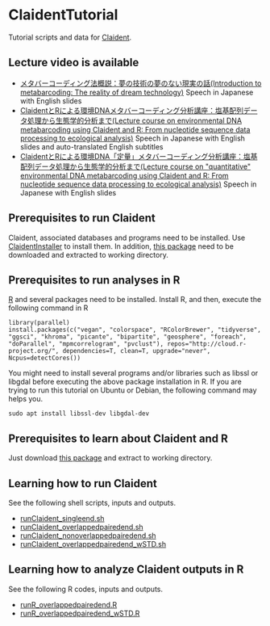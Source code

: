 # ClaidentTutorial

Tutorial scripts and data for [Claident](https://github.com/astanabe/Claident).

## Lecture video is available

- [メタバーコーディング法概説：夢の技術の夢のない現実の話(Introduction to metabarcoding: The reality of dream technology)](https://youtu.be/AMaM2stGdqw) Speech in Japanese with English slides
- [ClaidentとRによる環境DNAメタバーコーディング分析講座：塩基配列データ処理から生態学的分析まで(Lecture course on environmental DNA metabarcoding using Claident and R: From nucleotide sequence data processing to ecological analysis)](https://youtu.be/NiAXIghUh7Q) Speech in Japanese with English slides and auto-translated English subtitles
- [ClaidentとRによる環境DNA「定量」メタバーコーディング分析講座：塩基配列データ処理から生態学的分析まで(Lecture course on "quantitative" environmental DNA metabarcoding using Claident and R: From nucleotide sequence data processing to ecological analysis)](https://youtu.be/SFRzSS4V308) Speech in Japanese with English slides

## Prerequisites to run Claident

Claident, associated databases and programs need to be installed.
Use [ClaidentInstaller](https://github.com/astanabe/ClaidentInstaller) to install them.
In addition, [this package](https://github.com/astanabe/ClaidentTutorial/archive/main.zip) need to be downloaded and extracted to working directory.

## Prerequisites to run analyses in R

[R](https://cran.r-project.org/) and several packages need to be installed.
Install R, and then, execute the following command in R

```
library(parallel)
install.packages(c("vegan", "colorspace", "RColorBrewer", "tidyverse", "ggsci", "khroma", "picante", "bipartite", "geosphere", "foreach", "doParallel", "mpmcorrelogram", "pvclust"), repos="http://cloud.r-project.org/", dependencies=T, clean=T, upgrade="never", Ncpus=detectCores())
```

You might need to install several programs and/or libraries such as libssl or libgdal before executing the above package installation in R.
If you are trying to run this tutorial on Ubuntu or Debian, the following command may helps you.

```
sudo apt install libssl-dev libgdal-dev
```

## Prerequisites to learn about Claident and R

Just download [this package](https://github.com/astanabe/ClaidentTutorial/archive/main.zip) and extract to working directory.

## Learning how to run Claident

See the following shell scripts, inputs and outputs.

- [runClaident_singleend.sh](runClaident_singleend.sh)
- [runClaident_overlappedpairedend.sh](runClaident_overlappedpairedend.sh)
- [runClaident_nonoverlappedpairedend.sh](runClaident_nonoverlappedpairedend.sh)
- [runClaident_overlappedpairedend_wSTD.sh](runClaident_overlappedpairedend_wSTD.sh)

## Learning how to analyze Claident outputs in R

See the following R codes, inputs and outputs.

- [runR_overlappedpairedend.R](runR_overlappedpairedend.R)
- [runR_overlappedpairedend_wSTD.R](runR_overlappedpairedend_wSTD.R)
